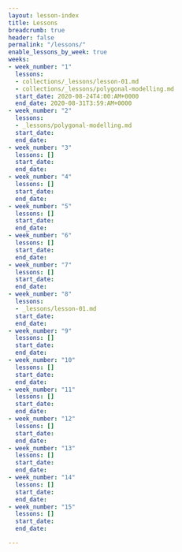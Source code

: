```yaml
---
layout: lesson-index
title: Lessons
breadcrumb: true
header: false
permalink: "/lessons/"
enable_lessons_by_week: true
weeks:
- week_number: "1"
  lessons:
  - collections/_lessons/lesson-01.md
  - collections/_lessons/polygonal-modelling.md
  start_date: 2020-08-24T4:00:AM+0000
  end_date: 2020-08-31T3:59:AM+0000
- week_number: "2"
  lessons:
  - _lessons/polygonal-modelling.md
  start_date: 
  end_date: 
- week_number: "3"
  lessons: []
  start_date: 
  end_date: 
- week_number: "4"
  lessons: []
  start_date: 
  end_date: 
- week_number: "5"
  lessons: []
  start_date: 
  end_date: 
- week_number: "6"
  lessons: []
  start_date: 
  end_date: 
- week_number: "7"
  lessons: []
  start_date: 
  end_date: 
- week_number: "8"
  lessons:
  - _lessons/lesson-01.md
  start_date: 
  end_date: 
- week_number: "9"
  lessons: []
  start_date: 
  end_date: 
- week_number: "10"
  lessons: []
  start_date: 
  end_date: 
- week_number: "11"
  lessons: []
  start_date: 
  end_date: 
- week_number: "12"
  lessons: []
  start_date: 
  end_date: 
- week_number: "13"
  lessons: []
  start_date: 
  end_date: 
- week_number: "14"
  lessons: []
  start_date: 
  end_date: 
- week_number: "15"
  lessons: []
  start_date: 
  end_date: 

---
```


